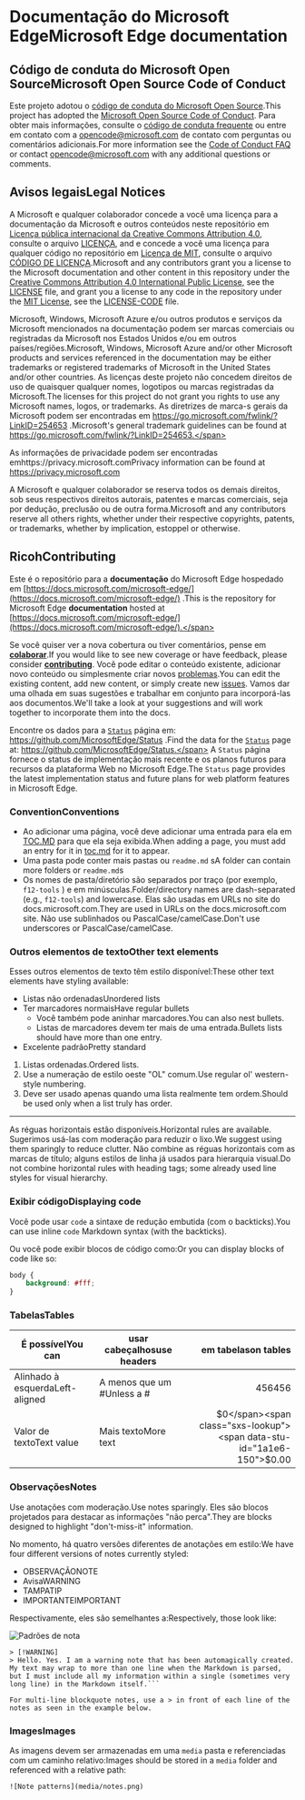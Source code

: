 # <span data-ttu-id="1a1e6-101">Documentação do Microsoft Edge</span><span class="sxs-lookup"><span data-stu-id="1a1e6-101">Microsoft Edge documentation</span></span>

## <span data-ttu-id="1a1e6-102">Código de conduta do Microsoft Open Source</span><span class="sxs-lookup"><span data-stu-id="1a1e6-102">Microsoft Open Source Code of Conduct</span></span>

<span data-ttu-id="1a1e6-103">Este projeto adotou o [código de conduta do Microsoft Open Source](https://opensource.microsoft.com/codeofconduct/).</span><span class="sxs-lookup"><span data-stu-id="1a1e6-103">This project has adopted the [Microsoft Open Source Code of Conduct](https://opensource.microsoft.com/codeofconduct/).</span></span>
<span data-ttu-id="1a1e6-104">Para obter mais informações, consulte o [código de conduta frequente](https://opensource.microsoft.com/codeofconduct/faq/) ou entre em contato com a [opencode@microsoft.com](mailto:opencode@microsoft.com) de contato com perguntas ou comentários adicionais.</span><span class="sxs-lookup"><span data-stu-id="1a1e6-104">For more information see the [Code of Conduct FAQ](https://opensource.microsoft.com/codeofconduct/faq/) or contact [opencode@microsoft.com](mailto:opencode@microsoft.com) with any additional questions or comments.</span></span>

## <span data-ttu-id="1a1e6-105">Avisos legais</span><span class="sxs-lookup"><span data-stu-id="1a1e6-105">Legal Notices</span></span>
<span data-ttu-id="1a1e6-106">A Microsoft e qualquer colaborador concede a você uma licença para a documentação da Microsoft e outros conteúdos neste repositório em [Licença pública internacional da Creative Commons Attribution 4.0](https://creativecommons.org/licenses/by/4.0/legalcode), consulte o arquivo [LICENÇA](LICENSE), and e concede a você uma licença para qualquer código no repositório em [Licença de MIT](https://opensource.org/licenses/MIT), consulte o arquivo [CÓDIGO DE LICENÇA](LICENSE-CODE).</span><span class="sxs-lookup"><span data-stu-id="1a1e6-106">Microsoft and any contributors grant you a license to the Microsoft documentation and other content in this repository under the [Creative Commons Attribution 4.0 International Public License](https://creativecommons.org/licenses/by/4.0/legalcode), see the [LICENSE](LICENSE) file, and grant you a license to any code in the repository under the [MIT License](https://opensource.org/licenses/MIT), see the [LICENSE-CODE](LICENSE-CODE) file.</span></span>

<span data-ttu-id="1a1e6-107">Microsoft, Windows, Microsoft Azure e/ou outros produtos e serviços da Microsoft mencionados na documentação podem ser marcas comerciais ou registradas da Microsoft nos Estados Unidos e/ou em outros países/regiões.</span><span class="sxs-lookup"><span data-stu-id="1a1e6-107">Microsoft, Windows, Microsoft Azure and/or other Microsoft products and services referenced in the documentation may be either trademarks or registered trademarks of Microsoft in the United States and/or other countries.</span></span>
<span data-ttu-id="1a1e6-108">As licenças deste projeto não concedem direitos de uso de quaisquer qualquer nomes, logotipos ou marcas registradas da Microsoft.</span><span class="sxs-lookup"><span data-stu-id="1a1e6-108">The licenses for this project do not grant you rights to use any Microsoft names, logos, or trademarks.</span></span>
<span data-ttu-id="1a1e6-109">As diretrizes de marca-s gerais da Microsoft podem ser encontradas em https://go.microsoft.com/fwlink/?LinkID=254653 .</span><span class="sxs-lookup"><span data-stu-id="1a1e6-109">Microsoft's general trademark guidelines can be found at https://go.microsoft.com/fwlink/?LinkID=254653.</span></span>

<span data-ttu-id="1a1e6-110">As informações de privacidade podem ser encontradas emhttps://privacy.microsoft.com</span><span class="sxs-lookup"><span data-stu-id="1a1e6-110">Privacy information can be found at https://privacy.microsoft.com</span></span>

<span data-ttu-id="1a1e6-111">A Microsoft e qualquer colaborador se reserva todos os demais direitos, sob seus respectivos direitos autorais, patentes e marcas comerciais, seja por dedução, preclusão ou de outra forma.</span><span class="sxs-lookup"><span data-stu-id="1a1e6-111">Microsoft and any contributors reserve all others rights, whether under their respective copyrights, patents, or trademarks, whether by implication, estoppel or otherwise.</span></span>

## <span data-ttu-id="1a1e6-112">Ricoh</span><span class="sxs-lookup"><span data-stu-id="1a1e6-112">Contributing</span></span>

<span data-ttu-id="1a1e6-113">Este é o repositório para a **documentação** do Microsoft Edge hospedado em [https://docs.microsoft.com/microsoft-edge/](https://docs.microsoft.com/microsoft-edge/) .</span><span class="sxs-lookup"><span data-stu-id="1a1e6-113">This is the repository for Microsoft Edge **documentation** hosted at [https://docs.microsoft.com/microsoft-edge/](https://docs.microsoft.com/microsoft-edge/).</span></span>

<span data-ttu-id="1a1e6-114">Se você quiser ver a nova cobertura ou tiver comentários, pense em [**colaborar**](/CONTRIBUTING.md).</span><span class="sxs-lookup"><span data-stu-id="1a1e6-114">If you would like to see new coverage or have feedback, please consider [**contributing**](/CONTRIBUTING.md).</span></span>  <span data-ttu-id="1a1e6-115">Você pode editar o conteúdo existente, adicionar novo conteúdo ou simplesmente criar novos [problemas](https://github.com/MicrosoftDocs/edge-developer/issues).</span><span class="sxs-lookup"><span data-stu-id="1a1e6-115">You can edit the existing content, add new content, or simply create new [issues](https://github.com/MicrosoftDocs/edge-developer/issues).</span></span> <span data-ttu-id="1a1e6-116">Vamos dar uma olhada em suas sugestões e trabalhar em conjunto para incorporá-las aos documentos.</span><span class="sxs-lookup"><span data-stu-id="1a1e6-116">We'll take a look at your suggestions and will work together to incorporate them into the docs.</span></span>

<span data-ttu-id="1a1e6-117">Encontre os dados para a [`Status`](https://dev.windows.com/microsoft-edge/platform/status/) página em: https://github.com/MicrosoftEdge/Status .</span><span class="sxs-lookup"><span data-stu-id="1a1e6-117">Find the data for the [`Status`](https://dev.windows.com/microsoft-edge/platform/status/) page at: https://github.com/MicrosoftEdge/Status.</span></span> <span data-ttu-id="1a1e6-118">A `Status` página fornece o status de implementação mais recente e os planos futuros para recursos da plataforma Web no Microsoft Edge.</span><span class="sxs-lookup"><span data-stu-id="1a1e6-118">The `Status` page provides the latest implementation status and future plans for web platform features in Microsoft Edge.</span></span>

### <span data-ttu-id="1a1e6-119">Convention</span><span class="sxs-lookup"><span data-stu-id="1a1e6-119">Conventions</span></span>

- <span data-ttu-id="1a1e6-120">Ao adicionar uma página, você deve adicionar uma entrada para ela em [TOC.MD](microsoft-edge/toc.md) para que ela seja exibida.</span><span class="sxs-lookup"><span data-stu-id="1a1e6-120">When adding a page, you must add an entry for it in [toc.md](microsoft-edge/toc.md) for it to appear.</span></span>
- <span data-ttu-id="1a1e6-121">Uma pasta pode conter mais pastas ou `readme.md` s</span><span class="sxs-lookup"><span data-stu-id="1a1e6-121">A folder can contain more folders or `readme.md`s</span></span>
- <span data-ttu-id="1a1e6-122">Os nomes de pasta/diretório são separados por traço (por exemplo, `f12-tools` ) e em minúsculas.</span><span class="sxs-lookup"><span data-stu-id="1a1e6-122">Folder/directory names are dash-separated (e.g., `f12-tools`) and lowercase.</span></span> <span data-ttu-id="1a1e6-123">Elas são usadas em URLs no site do docs.microsoft.com.</span><span class="sxs-lookup"><span data-stu-id="1a1e6-123">They are used in URLs on the docs.microsoft.com site.</span></span> <span data-ttu-id="1a1e6-124">Não use sublinhados ou PascalCase/camelCase.</span><span class="sxs-lookup"><span data-stu-id="1a1e6-124">Don't use underscores or PascalCase/camelCase.</span></span>

### <span data-ttu-id="1a1e6-125">Outros elementos de texto</span><span class="sxs-lookup"><span data-stu-id="1a1e6-125">Other text elements</span></span>

<span data-ttu-id="1a1e6-126">Esses outros elementos de texto têm estilo disponível:</span><span class="sxs-lookup"><span data-stu-id="1a1e6-126">These other text elements have styling available:</span></span>

* <span data-ttu-id="1a1e6-127">Listas não ordenadas</span><span class="sxs-lookup"><span data-stu-id="1a1e6-127">Unordered lists</span></span>
* <span data-ttu-id="1a1e6-128">Ter marcadores normais</span><span class="sxs-lookup"><span data-stu-id="1a1e6-128">Have regular bullets</span></span>
   * <span data-ttu-id="1a1e6-129">Você também pode aninhar marcadores.</span><span class="sxs-lookup"><span data-stu-id="1a1e6-129">You can also nest bullets.</span></span>
   * <span data-ttu-id="1a1e6-130">Listas de marcadores devem ter mais de uma entrada.</span><span class="sxs-lookup"><span data-stu-id="1a1e6-130">Bullets lists should have more than one entry.</span></span>
* <span data-ttu-id="1a1e6-131">Excelente padrão</span><span class="sxs-lookup"><span data-stu-id="1a1e6-131">Pretty standard</span></span>

1. <span data-ttu-id="1a1e6-132">Listas ordenadas.</span><span class="sxs-lookup"><span data-stu-id="1a1e6-132">Ordered lists.</span></span>
2. <span data-ttu-id="1a1e6-133">Use a numeração de estilo oeste "OL" comum.</span><span class="sxs-lookup"><span data-stu-id="1a1e6-133">Use regular ol' western-style numbering.</span></span>
3. <span data-ttu-id="1a1e6-134">Deve ser usado apenas quando uma lista realmente tem ordem.</span><span class="sxs-lookup"><span data-stu-id="1a1e6-134">Should be used only when a list truly has order.</span></span>

_________________________

<span data-ttu-id="1a1e6-135">As réguas horizontais estão disponíveis.</span><span class="sxs-lookup"><span data-stu-id="1a1e6-135">Horizontal rules are available.</span></span> <span data-ttu-id="1a1e6-136">Sugerimos usá-las com moderação para reduzir o lixo.</span><span class="sxs-lookup"><span data-stu-id="1a1e6-136">We suggest using them sparingly to reduce clutter.</span></span>
<span data-ttu-id="1a1e6-137">Não combine as réguas horizontais com as marcas de título; alguns estilos de linha já usados para hierarquia visual.</span><span class="sxs-lookup"><span data-stu-id="1a1e6-137">Do not combine  horizontal rules with heading tags; some already used line styles for visual hierarchy.</span></span>

### <span data-ttu-id="1a1e6-138">Exibir código</span><span class="sxs-lookup"><span data-stu-id="1a1e6-138">Displaying code</span></span>

<span data-ttu-id="1a1e6-139">Você pode usar `code` a sintaxe de redução embutida (com o backticks).</span><span class="sxs-lookup"><span data-stu-id="1a1e6-139">You can use inline `code` Markdown syntax (with the backticks).</span></span>

<span data-ttu-id="1a1e6-140">Ou você pode exibir blocos de código como:</span><span class="sxs-lookup"><span data-stu-id="1a1e6-140">Or you can display blocks of code like so:</span></span>

```css
body {
    background: #fff;
}
```

### <span data-ttu-id="1a1e6-141">Tabelas</span><span class="sxs-lookup"><span data-stu-id="1a1e6-141">Tables</span></span>

| <span data-ttu-id="1a1e6-142">É possível</span><span class="sxs-lookup"><span data-stu-id="1a1e6-142">You can</span></span>     | <span data-ttu-id="1a1e6-143">usar cabeçalhos</span><span class="sxs-lookup"><span data-stu-id="1a1e6-143">use headers</span></span> | <span data-ttu-id="1a1e6-144">em tabelas</span><span class="sxs-lookup"><span data-stu-id="1a1e6-144">on tables</span></span>    |
|-------------|-------------|-------------:|
| <span data-ttu-id="1a1e6-145">Alinhado à esquerda</span><span class="sxs-lookup"><span data-stu-id="1a1e6-145">Left-aligned</span></span>| <span data-ttu-id="1a1e6-146">A menos que um #</span><span class="sxs-lookup"><span data-stu-id="1a1e6-146">Unless a #</span></span>  | <span data-ttu-id="1a1e6-147">456</span><span class="sxs-lookup"><span data-stu-id="1a1e6-147">456</span></span>          |
| <span data-ttu-id="1a1e6-148">Valor de texto</span><span class="sxs-lookup"><span data-stu-id="1a1e6-148">Text value</span></span>  | <span data-ttu-id="1a1e6-149">Mais texto</span><span class="sxs-lookup"><span data-stu-id="1a1e6-149">More text</span></span>   | <span data-ttu-id="1a1e6-150">$0</span><span class="sxs-lookup"><span data-stu-id="1a1e6-150">$0.00</span></span>        |

### <span data-ttu-id="1a1e6-151">Observações</span><span class="sxs-lookup"><span data-stu-id="1a1e6-151">Notes</span></span>

<span data-ttu-id="1a1e6-152">Use anotações com moderação.</span><span class="sxs-lookup"><span data-stu-id="1a1e6-152">Use notes sparingly.</span></span> <span data-ttu-id="1a1e6-153">Eles são blocos projetados para destacar as informações "não perca".</span><span class="sxs-lookup"><span data-stu-id="1a1e6-153">They are blocks designed to highlight "don't-miss-it" information.</span></span>

<span data-ttu-id="1a1e6-154">No momento, há quatro versões diferentes de anotações em estilo:</span><span class="sxs-lookup"><span data-stu-id="1a1e6-154">We have four different versions of notes currently styled:</span></span>
- <span data-ttu-id="1a1e6-155">OBSERVAÇÃO</span><span class="sxs-lookup"><span data-stu-id="1a1e6-155">NOTE</span></span>
- <span data-ttu-id="1a1e6-156">Avisa</span><span class="sxs-lookup"><span data-stu-id="1a1e6-156">WARNING</span></span>
- <span data-ttu-id="1a1e6-157">TAMPA</span><span class="sxs-lookup"><span data-stu-id="1a1e6-157">TIP</span></span>
- <span data-ttu-id="1a1e6-158">IMPORTANTE</span><span class="sxs-lookup"><span data-stu-id="1a1e6-158">IMPORTANT</span></span>

<span data-ttu-id="1a1e6-159">Respectivamente, eles são semelhantes a:</span><span class="sxs-lookup"><span data-stu-id="1a1e6-159">Respectively, those look like:</span></span>

![Padrões de nota](./media/notes.png)

```
> [!WARNING]
> Hello. Yes. I am a warning note that has been automagically created. My text may wrap to more than one line when the Markdown is parsed, but I must include all my information within a single (sometimes very long line) in the Markdown itself.```

For multi-line blockquote notes, use a > in front of each line of the notes as seen in the example below.

```


### <span data-ttu-id="1a1e6-161">Images</span><span class="sxs-lookup"><span data-stu-id="1a1e6-161">Images</span></span>

<span data-ttu-id="1a1e6-162">As imagens devem ser armazenadas em uma `media` pasta e referenciadas com um caminho relativo:</span><span class="sxs-lookup"><span data-stu-id="1a1e6-162">Images should be stored in a `media` folder and referenced with a relative path:</span></span>

`![Note patterns](media/notes.png)`

